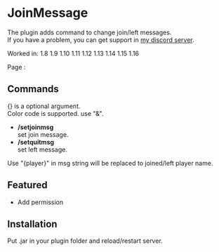 # JoinMessage
The plugin adds command to change join/left messages.  
If you have a problem, you can get support in [my discord server](https://discord.gg/A8XtpJhHrV).

Worked in: 1.8 1.9 1.10 1.11 1.12 1.13 1.14 1.15 1.16

Page : 

## Commands
{} is a optional argument.  
Color code is supported. use "&".

* **/setjoinmsg <message>**  
set join message.
* **/setquitmsg <message>**  
set left message.

Use "{player}" in msg string will be replaced to joined/left player name.

## Featured
* Add permission

## Installation
Put .jar in your plugin folder and reload/restart server.
